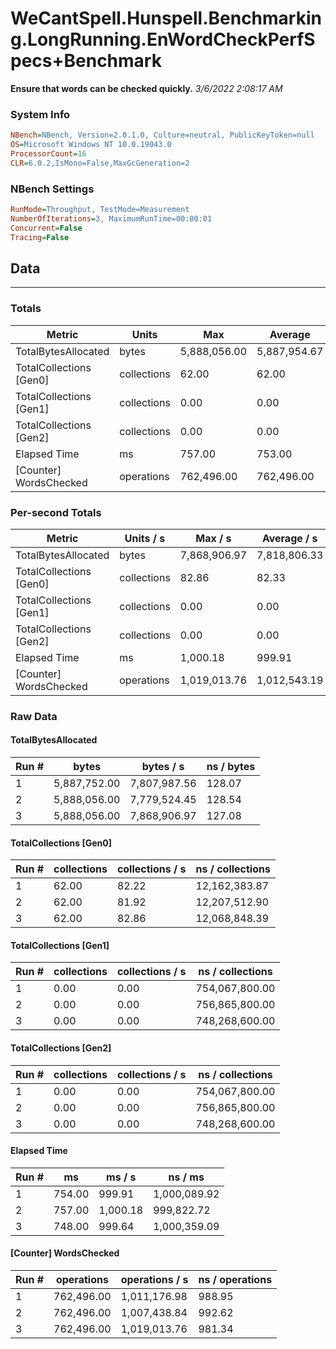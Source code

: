 ﻿# WeCantSpell.Hunspell.Benchmarking.LongRunning.EnWordCheckPerfSpecs+Benchmark
__Ensure that words can be checked quickly.__
_3/6/2022 2:08:17 AM_
### System Info
```ini
NBench=NBench, Version=2.0.1.0, Culture=neutral, PublicKeyToken=null
OS=Microsoft Windows NT 10.0.19043.0
ProcessorCount=16
CLR=6.0.2,IsMono=False,MaxGcGeneration=2
```

### NBench Settings
```ini
RunMode=Throughput, TestMode=Measurement
NumberOfIterations=3, MaximumRunTime=00:00:01
Concurrent=False
Tracing=False
```

## Data
-------------------

### Totals
|          Metric |           Units |             Max |         Average |             Min |          StdDev |
|---------------- |---------------- |---------------- |---------------- |---------------- |---------------- |
|TotalBytesAllocated |           bytes |    5,888,056.00 |    5,887,954.67 |    5,887,752.00 |          175.51 |
|TotalCollections [Gen0] |     collections |           62.00 |           62.00 |           62.00 |            0.00 |
|TotalCollections [Gen1] |     collections |            0.00 |            0.00 |            0.00 |            0.00 |
|TotalCollections [Gen2] |     collections |            0.00 |            0.00 |            0.00 |            0.00 |
|    Elapsed Time |              ms |          757.00 |          753.00 |          748.00 |            4.58 |
|[Counter] WordsChecked |      operations |      762,496.00 |      762,496.00 |      762,496.00 |            0.00 |

### Per-second Totals
|          Metric |       Units / s |         Max / s |     Average / s |         Min / s |      StdDev / s |
|---------------- |---------------- |---------------- |---------------- |---------------- |---------------- |
|TotalBytesAllocated |           bytes |    7,868,906.97 |    7,818,806.33 |    7,779,524.45 |       45,662.82 |
|TotalCollections [Gen0] |     collections |           82.86 |           82.33 |           81.92 |            0.48 |
|TotalCollections [Gen1] |     collections |            0.00 |            0.00 |            0.00 |            0.00 |
|TotalCollections [Gen2] |     collections |            0.00 |            0.00 |            0.00 |            0.00 |
|    Elapsed Time |              ms |        1,000.18 |          999.91 |          999.64 |            0.27 |
|[Counter] WordsChecked |      operations |    1,019,013.76 |    1,012,543.19 |    1,007,438.84 |        5,907.17 |

### Raw Data
#### TotalBytesAllocated
|           Run # |           bytes |       bytes / s |      ns / bytes |
|---------------- |---------------- |---------------- |---------------- |
|               1 |    5,887,752.00 |    7,807,987.56 |          128.07 |
|               2 |    5,888,056.00 |    7,779,524.45 |          128.54 |
|               3 |    5,888,056.00 |    7,868,906.97 |          127.08 |

#### TotalCollections [Gen0]
|           Run # |     collections | collections / s |ns / collections |
|---------------- |---------------- |---------------- |---------------- |
|               1 |           62.00 |           82.22 |   12,162,383.87 |
|               2 |           62.00 |           81.92 |   12,207,512.90 |
|               3 |           62.00 |           82.86 |   12,068,848.39 |

#### TotalCollections [Gen1]
|           Run # |     collections | collections / s |ns / collections |
|---------------- |---------------- |---------------- |---------------- |
|               1 |            0.00 |            0.00 |  754,067,800.00 |
|               2 |            0.00 |            0.00 |  756,865,800.00 |
|               3 |            0.00 |            0.00 |  748,268,600.00 |

#### TotalCollections [Gen2]
|           Run # |     collections | collections / s |ns / collections |
|---------------- |---------------- |---------------- |---------------- |
|               1 |            0.00 |            0.00 |  754,067,800.00 |
|               2 |            0.00 |            0.00 |  756,865,800.00 |
|               3 |            0.00 |            0.00 |  748,268,600.00 |

#### Elapsed Time
|           Run # |              ms |          ms / s |         ns / ms |
|---------------- |---------------- |---------------- |---------------- |
|               1 |          754.00 |          999.91 |    1,000,089.92 |
|               2 |          757.00 |        1,000.18 |      999,822.72 |
|               3 |          748.00 |          999.64 |    1,000,359.09 |

#### [Counter] WordsChecked
|           Run # |      operations |  operations / s | ns / operations |
|---------------- |---------------- |---------------- |---------------- |
|               1 |      762,496.00 |    1,011,176.98 |          988.95 |
|               2 |      762,496.00 |    1,007,438.84 |          992.62 |
|               3 |      762,496.00 |    1,019,013.76 |          981.34 |


